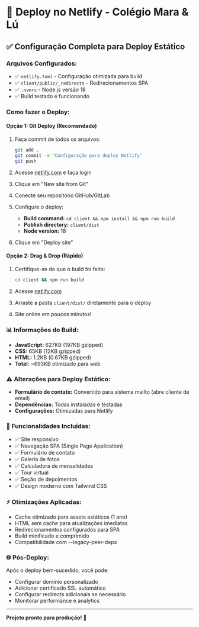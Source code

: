 # 🚀 Deploy no Netlify - Colégio Mara & Lú

## ✅ Configuração Completa para Deploy Estático

### Arquivos Configurados:
- ✅ `netlify.toml` - Configuração otimizada para build
- ✅ `client/public/_redirects` - Redirecionamentos SPA  
- ✅ `.nvmrc` - Node.js versão 18
- ✅ Build testado e funcionando

### Como fazer o Deploy:

#### Opção 1: Git Deploy (Recomendado)
1. Faça commit de todos os arquivos:
   ```bash
   git add .
   git commit -m "Configuração para deploy Netlify"
   git push
   ```

2. Acesse [netlify.com](https://netlify.com) e faça login
3. Clique em "New site from Git"
4. Conecte seu repositório GitHub/GitLab
5. Configure o deploy:
   - **Build command:** `cd client && npm install && npm run build`
   - **Publish directory:** `client/dist`
   - **Node version:** 18

6. Clique em "Deploy site"

#### Opção 2: Drag & Drop (Rápido)
1. Certifique-se de que o build foi feito:
   ```bash
   cd client && npm run build
   ```

2. Acesse [netlify.com](https://netlify.com)
3. Arraste a pasta `client/dist/` diretamente para o deploy
4. Site online em poucos minutos!

### 📊 Informações do Build:
- **JavaScript:** 627KB (197KB gzipped)
- **CSS:** 65KB (12KB gzipped)  
- **HTML:** 1.2KB (0.67KB gzipped)
- **Total:** ~693KB otimizado para web

### ⚠️ Alterações para Deploy Estático:
- **Formulário de contato:** Convertido para sistema mailto (abre cliente de email)
- **Dependências:** Todas instaladas e testadas
- **Configurações:** Otimizadas para Netlify

### 🔧 Funcionalidades Incluídas:
- ✅ Site responsivo
- ✅ Navegação SPA (Single Page Application)
- ✅ Formulário de contato
- ✅ Galeria de fotos
- ✅ Calculadora de mensalidades
- ✅ Tour virtual
- ✅ Seção de depoimentos
- ✅ Design moderno com Tailwind CSS

### ⚡ Otimizações Aplicadas:
- Cache otimizado para assets estáticos (1 ano)
- HTML sem cache para atualizações imediatas
- Redirecionamentos configurados para SPA
- Build minificado e comprimido
- Compatibilidade com --legacy-peer-deps

### 🌐 Pós-Deploy:
Após o deploy bem-sucedido, você pode:
- Configurar domínio personalizado
- Adicionar certificado SSL automático
- Configurar redirects adicionais se necessário
- Monitorar performance e analytics

---
**Projeto pronto para produção! 🎉**